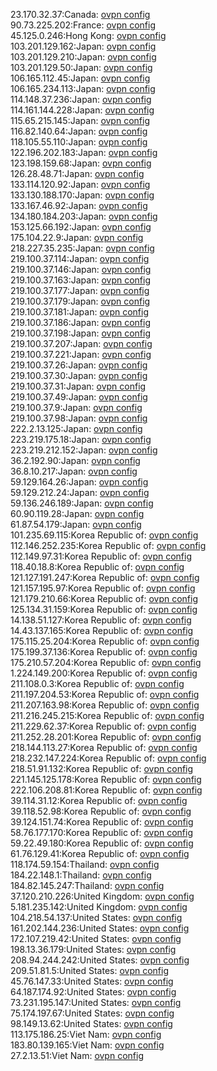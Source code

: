 23.170.32.37:Canada: [ovpn config](vpn/23_170_32_37.ovpn)  
90.73.225.202:France: [ovpn config](vpn/90_73_225_202.ovpn)  
45.125.0.246:Hong Kong: [ovpn config](vpn/45_125_0_246.ovpn)  
103.201.129.162:Japan: [ovpn config](vpn/103_201_129_162.ovpn)  
103.201.129.210:Japan: [ovpn config](vpn/103_201_129_210.ovpn)  
103.201.129.50:Japan: [ovpn config](vpn/103_201_129_50.ovpn)  
106.165.112.45:Japan: [ovpn config](vpn/106_165_112_45.ovpn)  
106.165.234.113:Japan: [ovpn config](vpn/106_165_234_113.ovpn)  
114.148.37.236:Japan: [ovpn config](vpn/114_148_37_236.ovpn)  
114.161.144.228:Japan: [ovpn config](vpn/114_161_144_228.ovpn)  
115.65.215.145:Japan: [ovpn config](vpn/115_65_215_145.ovpn)  
116.82.140.64:Japan: [ovpn config](vpn/116_82_140_64.ovpn)  
118.105.55.110:Japan: [ovpn config](vpn/118_105_55_110.ovpn)  
122.196.202.183:Japan: [ovpn config](vpn/122_196_202_183.ovpn)  
123.198.159.68:Japan: [ovpn config](vpn/123_198_159_68.ovpn)  
126.28.48.71:Japan: [ovpn config](vpn/126_28_48_71.ovpn)  
133.114.120.92:Japan: [ovpn config](vpn/133_114_120_92.ovpn)  
133.130.188.170:Japan: [ovpn config](vpn/133_130_188_170.ovpn)  
133.167.46.92:Japan: [ovpn config](vpn/133_167_46_92.ovpn)  
134.180.184.203:Japan: [ovpn config](vpn/134_180_184_203.ovpn)  
153.125.66.192:Japan: [ovpn config](vpn/153_125_66_192.ovpn)  
175.104.22.9:Japan: [ovpn config](vpn/175_104_22_9.ovpn)  
218.227.35.235:Japan: [ovpn config](vpn/218_227_35_235.ovpn)  
219.100.37.114:Japan: [ovpn config](vpn/219_100_37_114.ovpn)  
219.100.37.146:Japan: [ovpn config](vpn/219_100_37_146.ovpn)  
219.100.37.163:Japan: [ovpn config](vpn/219_100_37_163.ovpn)  
219.100.37.177:Japan: [ovpn config](vpn/219_100_37_177.ovpn)  
219.100.37.179:Japan: [ovpn config](vpn/219_100_37_179.ovpn)  
219.100.37.181:Japan: [ovpn config](vpn/219_100_37_181.ovpn)  
219.100.37.186:Japan: [ovpn config](vpn/219_100_37_186.ovpn)  
219.100.37.198:Japan: [ovpn config](vpn/219_100_37_198.ovpn)  
219.100.37.207:Japan: [ovpn config](vpn/219_100_37_207.ovpn)  
219.100.37.221:Japan: [ovpn config](vpn/219_100_37_221.ovpn)  
219.100.37.26:Japan: [ovpn config](vpn/219_100_37_26.ovpn)  
219.100.37.30:Japan: [ovpn config](vpn/219_100_37_30.ovpn)  
219.100.37.31:Japan: [ovpn config](vpn/219_100_37_31.ovpn)  
219.100.37.49:Japan: [ovpn config](vpn/219_100_37_49.ovpn)  
219.100.37.9:Japan: [ovpn config](vpn/219_100_37_9.ovpn)  
219.100.37.98:Japan: [ovpn config](vpn/219_100_37_98.ovpn)  
222.2.13.125:Japan: [ovpn config](vpn/222_2_13_125.ovpn)  
223.219.175.18:Japan: [ovpn config](vpn/223_219_175_18.ovpn)  
223.219.212.152:Japan: [ovpn config](vpn/223_219_212_152.ovpn)  
36.2.192.90:Japan: [ovpn config](vpn/36_2_192_90.ovpn)  
36.8.10.217:Japan: [ovpn config](vpn/36_8_10_217.ovpn)  
59.129.164.26:Japan: [ovpn config](vpn/59_129_164_26.ovpn)  
59.129.212.24:Japan: [ovpn config](vpn/59_129_212_24.ovpn)  
59.136.246.189:Japan: [ovpn config](vpn/59_136_246_189.ovpn)  
60.90.119.28:Japan: [ovpn config](vpn/60_90_119_28.ovpn)  
61.87.54.179:Japan: [ovpn config](vpn/61_87_54_179.ovpn)  
101.235.69.115:Korea Republic of: [ovpn config](vpn/101_235_69_115.ovpn)  
112.146.252.235:Korea Republic of: [ovpn config](vpn/112_146_252_235.ovpn)  
112.149.97.31:Korea Republic of: [ovpn config](vpn/112_149_97_31.ovpn)  
118.40.18.8:Korea Republic of: [ovpn config](vpn/118_40_18_8.ovpn)  
121.127.191.247:Korea Republic of: [ovpn config](vpn/121_127_191_247.ovpn)  
121.157.195.97:Korea Republic of: [ovpn config](vpn/121_157_195_97.ovpn)  
121.179.210.66:Korea Republic of: [ovpn config](vpn/121_179_210_66.ovpn)  
125.134.31.159:Korea Republic of: [ovpn config](vpn/125_134_31_159.ovpn)  
14.138.51.127:Korea Republic of: [ovpn config](vpn/14_138_51_127.ovpn)  
14.43.137.165:Korea Republic of: [ovpn config](vpn/14_43_137_165.ovpn)  
175.115.25.204:Korea Republic of: [ovpn config](vpn/175_115_25_204.ovpn)  
175.199.37.136:Korea Republic of: [ovpn config](vpn/175_199_37_136.ovpn)  
175.210.57.204:Korea Republic of: [ovpn config](vpn/175_210_57_204.ovpn)  
1.224.149.200:Korea Republic of: [ovpn config](vpn/1_224_149_200.ovpn)  
211.108.0.3:Korea Republic of: [ovpn config](vpn/211_108_0_3.ovpn)  
211.197.204.53:Korea Republic of: [ovpn config](vpn/211_197_204_53.ovpn)  
211.207.163.98:Korea Republic of: [ovpn config](vpn/211_207_163_98.ovpn)  
211.216.245.215:Korea Republic of: [ovpn config](vpn/211_216_245_215.ovpn)  
211.229.62.37:Korea Republic of: [ovpn config](vpn/211_229_62_37.ovpn)  
211.252.28.201:Korea Republic of: [ovpn config](vpn/211_252_28_201.ovpn)  
218.144.113.27:Korea Republic of: [ovpn config](vpn/218_144_113_27.ovpn)  
218.232.147.224:Korea Republic of: [ovpn config](vpn/218_232_147_224.ovpn)  
218.51.91.132:Korea Republic of: [ovpn config](vpn/218_51_91_132.ovpn)  
221.145.125.178:Korea Republic of: [ovpn config](vpn/221_145_125_178.ovpn)  
222.106.208.81:Korea Republic of: [ovpn config](vpn/222_106_208_81.ovpn)  
39.114.31.12:Korea Republic of: [ovpn config](vpn/39_114_31_12.ovpn)  
39.118.52.98:Korea Republic of: [ovpn config](vpn/39_118_52_98.ovpn)  
39.124.151.74:Korea Republic of: [ovpn config](vpn/39_124_151_74.ovpn)  
58.76.177.170:Korea Republic of: [ovpn config](vpn/58_76_177_170.ovpn)  
59.22.49.180:Korea Republic of: [ovpn config](vpn/59_22_49_180.ovpn)  
61.76.129.41:Korea Republic of: [ovpn config](vpn/61_76_129_41.ovpn)  
118.174.59.154:Thailand: [ovpn config](vpn/118_174_59_154.ovpn)  
184.22.148.1:Thailand: [ovpn config](vpn/184_22_148_1.ovpn)  
184.82.145.247:Thailand: [ovpn config](vpn/184_82_145_247.ovpn)  
37.120.210.226:United Kingdom: [ovpn config](vpn/37_120_210_226.ovpn)  
5.181.235.142:United Kingdom: [ovpn config](vpn/5_181_235_142.ovpn)  
104.218.54.137:United States: [ovpn config](vpn/104_218_54_137.ovpn)  
161.202.144.236:United States: [ovpn config](vpn/161_202_144_236.ovpn)  
172.107.219.42:United States: [ovpn config](vpn/172_107_219_42.ovpn)  
198.13.36.179:United States: [ovpn config](vpn/198_13_36_179.ovpn)  
208.94.244.242:United States: [ovpn config](vpn/208_94_244_242.ovpn)  
209.51.81.5:United States: [ovpn config](vpn/209_51_81_5.ovpn)  
45.76.147.33:United States: [ovpn config](vpn/45_76_147_33.ovpn)  
64.187.174.92:United States: [ovpn config](vpn/64_187_174_92.ovpn)  
73.231.195.147:United States: [ovpn config](vpn/73_231_195_147.ovpn)  
75.174.197.67:United States: [ovpn config](vpn/75_174_197_67.ovpn)  
98.149.13.62:United States: [ovpn config](vpn/98_149_13_62.ovpn)  
113.175.186.25:Viet Nam: [ovpn config](vpn/113_175_186_25.ovpn)  
183.80.139.165:Viet Nam: [ovpn config](vpn/183_80_139_165.ovpn)  
27.2.13.51:Viet Nam: [ovpn config](vpn/27_2_13_51.ovpn)  
